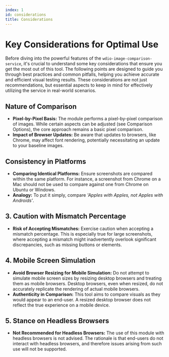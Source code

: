 ```yaml
---
index: 1
id: considerations
title: Considerations
---
```


# Key Considerations for Optimal Use

Before diving into the powerful features of the `wdio-image-comparison-service`, it's crucial to understand some key considerations that ensure you get the most out of this tool. The following points are designed to guide you through best practices and common pitfalls, helping you achieve accurate and efficient visual testing results. These considerations are not just recommendations, but essential aspects to keep in mind for effectively utilizing the service in real-world scenarios.

## Nature of Comparison

-   **Pixel-by-Pixel Basis:** The module performs a pixel-by-pixel comparison of images. While certain aspects can be adjusted (see Comparison Options), the core approach remains a basic pixel comparison.
-   **Impact of Browser Updates:** Be aware that updates to browsers, like Chrome, may affect font rendering, potentially necessitating an update to your baseline images.

## Consistency in Platforms

-   **Comparing Identical Platforms:** Ensure screenshots are compared within the same platform. For instance, a screenshot from Chrome on a Mac should not be used to compare against one from Chrome on Ubuntu or Windows.
-   **Analogy:** To put it simply, compare _'Apples with Apples, not Apples with Androids'_.

## 3. Caution with Mismatch Percentage

-   **Risk of Accepting Mismatches:** Exercise caution when accepting a mismatch percentage. This is especially true for large screenshots, where accepting a mismatch might inadvertently overlook significant discrepancies, such as missing buttons or elements.

## 4. Mobile Screen Simulation

-   **Avoid Browser Resizing for Mobile Simulation:** Do not attempt to simulate mobile screen sizes by resizing desktop browsers and treating them as mobile browsers. Desktop browsers, even when resized, do not accurately replicate the rendering of actual mobile browsers.
-   **Authenticity in Comparison:** This tool aims to compare visuals as they would appear to an end-user. A resized desktop browser does not reflect the true experience on a mobile device.

## 5. Stance on Headless Browsers

-   **Not Recommended for Headless Browsers:** The use of this module with headless browsers is not advised. The rationale is that end-users do not interact with headless browsers, and therefore issues arising from such use will not be supported.
